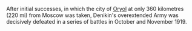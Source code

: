 After initial successes, in which the city of [Oryol](https://en.wikipedia.org/wiki/Oryol "Oryol") at only 360 kilometres (220 mi) from Moscow was taken, Denikin's overextended Army was decisively defeated in a series of battles in October and November 1919.